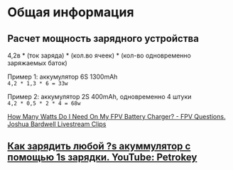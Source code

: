 # Общая информация

## Расчет мощность зарядного устройства
4,2в * (ток заряда) * (кол.во ячеек) * (кол-во одновременно заряжаемых баток)

Пример 1: аккумулятор 6S 1300mAh  
`4,2 * 1,3 * 6 = 33w`

Пример 2: аккумулятор 2S 400mAh, одновременно 4 штуки  
`4,2 * 0,5 * 2 * 4 = 68w`

[How Many Watts Do I Need On My FPV Battery Charger? - FPV Questions. Joshua Bardwell Livestream Clips](https://www.youtube.com/watch?v=yC4b1vGrg1c)

## [Как зарядить любой ?s акуммулятор с помощью 1s зарядки. YouTube: Petrokey](https://www.youtube.com/watch?v=BQyJsv1szQw)
